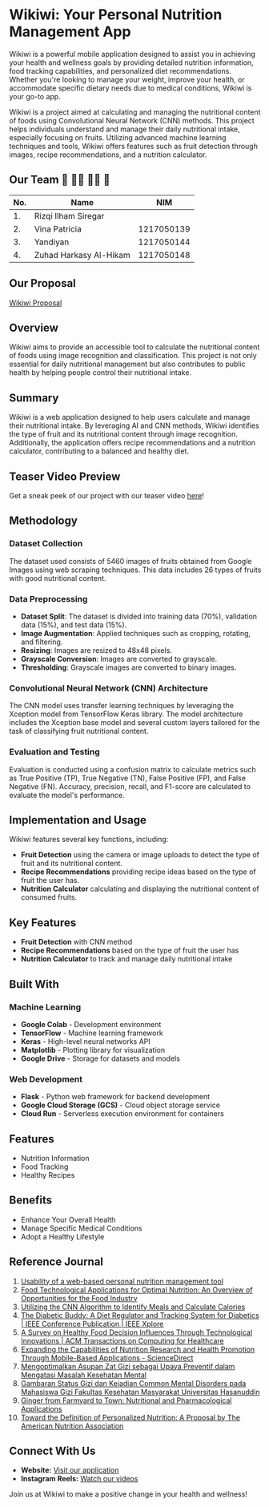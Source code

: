 # Wikiwi: Your Personal Nutrition Management App

Wikiwi is a powerful mobile application designed to assist you in achieving your health and wellness goals by providing detailed nutrition information, food tracking capabilities, and personalized diet recommendations. Whether you're looking to manage your weight, improve your health, or accommodate specific dietary needs due to medical conditions, Wikiwi is your go-to app.

Wikiwi is a project aimed at calculating and managing the nutritional content of foods using Convolutional Neural Network (CNN) methods. This project helps individuals understand and manage their daily nutritional intake, especially focusing on fruits. Utilizing advanced machine learning techniques and tools, Wikiwi offers features such as fruit detection through images, recipe recommendations, and a nutrition calculator.

## Our Team 🤝 🧑‍💻 👩‍💻 🚀

| No. | Name                   | NIM        |
| --- | ---------------------- | ---------- |
| 1.  | Rizqi Ilham Siregar    |            |
| 2.  | Vina Patricia          | 1217050139 |
| 3.  | Yandiyan               | 1217050144 |
| 4.  | Zuhad Harkasy Al-Hikam | 1217050148 |

## Our Proposal
[Wikiwi Proposal](https://github.com/user-attachments/files/15743552/Wikiwi.pdf)

## Overview

Wikiwi aims to provide an accessible tool to calculate the nutritional content of foods using image recognition and classification. This project is not only essential for daily nutritional management but also contributes to public health by helping people control their nutritional intake.

## Summary

Wikiwi is a web application designed to help users calculate and manage their nutritional intake. By leveraging AI and CNN methods, Wikiwi identifies the type of fruit and its nutritional content through image recognition. Additionally, the application offers recipe recommendations and a nutrition calculator, contributing to a balanced and healthy diet.

## Teaser Video Preview

Get a sneak peek of our project with our teaser video [here](https://www.instagram.com/)!

## Methodology

### Dataset Collection

The dataset used consists of 5460 images of fruits obtained from Google Images using web scraping techniques. This data includes 26 types of fruits with good nutritional content.

### Data Preprocessing

- **Dataset Split**: The dataset is divided into training data (70%), validation data (15%), and test data (15%).
- **Image Augmentation**: Applied techniques such as cropping, rotating, and filtering.
- **Resizing**: Images are resized to 48x48 pixels.
- **Grayscale Conversion**: Images are converted to grayscale.
- **Thresholding**: Grayscale images are converted to binary images.

### Convolutional Neural Network (CNN) Architecture

The CNN model uses transfer learning techniques by leveraging the Xception model from TensorFlow Keras library. The model architecture includes the Xception base model and several custom layers tailored for the task of classifying fruit nutritional content.

### Evaluation and Testing

Evaluation is conducted using a confusion matrix to calculate metrics such as True Positive (TP), True Negative (TN), False Positive (FP), and False Negative (FN). Accuracy, precision, recall, and F1-score are calculated to evaluate the model's performance.

## Implementation and Usage

Wikiwi features several key functions, including:

- **Fruit Detection** using the camera or image uploads to detect the type of fruit and its nutritional content.
- **Recipe Recommendations** providing recipe ideas based on the type of fruit the user has.
- **Nutrition Calculator** calculating and displaying the nutritional content of consumed fruits.

## Key Features

- **Fruit Detection** with CNN method
- **Recipe Recommendations** based on the type of fruit the user has
- **Nutrition Calculator** to track and manage daily nutritional intake

## Built With

### Machine Learning

- **Google Colab** - Development environment
- **TensorFlow** - Machine learning framework
- **Keras** - High-level neural networks API
- **Matplotlib** - Plotting library for visualization
- **Google Drive** - Storage for datasets and models

### Web Development

- **Flask** - Python web framework for backend development
- **Google Cloud Storage (GCS)** - Cloud object storage service
- **Cloud Run** - Serverless execution environment for containers


## Features

- Nutrition Information
- Food Tracking
- Healthy Recipes

## Benefits

- Enhance Your Overall Health
- Manage Specific Medical Conditions
- Adopt a Healthy Lifestyle

## Reference Journal

1. [Usability of a web-based personal nutrition management tool](https://doi.org/10.3109/17538157.2011.553296)
2. [Food Technological Applications for Optimal Nutrition: An Overview of Opportunities for the Food Industry](https://doi.org/10.1111/j.1541-4337.2011.00167.x)
3. [Utilizing the CNN Algorithm to Identify Meals and Calculate Calories](https://ijarsct.co.in/Paper7837.pdf)
4. [The Diabetic Buddy: A Diet Regulator and Tracking System for Diabetics | IEEE Conference Publication | IEEE Xplore](https://ieeexplore.ieee.org/document/9461897)
5. [A Survey on Healthy Food Decision Influences Through Technological Innovations | ACM Transactions on Computing for Healthcare](https://dl.acm.org/doi/10.1145/3494580)
6. [Expanding the Capabilities of Nutrition Research and Health Promotion Through Mobile-Based Applications - ScienceDirect](https://www.sciencedirect.com/science/article/pii/S2161831322001284)
7. [Mengoptimalkan Asupan Zat Gizi sebagai Upaya Preventif dalam Mengatasi Masalah Kesehatan Mental](https://e-journal.unair.ac.id/MGK/article/view/33925)
8. [Gambaran Status Gizi dan Kejadian Common Mental Disorders pada Mahasiswa Gizi Fakultas Kesehatan Masyarakat Universitas Hasanuddin](http://repository.unhas.ac.id/id/eprint/2075/)
9. [Ginger from Farmyard to Town: Nutritional and Pharmacological Applications](https://www.frontiersin.org/journals/pharmacology/articles/10.3389/fphar.2021.779352/full)
10. [Toward the Definition of Personalized Nutrition: A Proposal by The American Nutrition Association](https://doi.org/10.1080/07315724.2019.1685332)


## Connect With Us

- **Website:** [Visit our application](https://example.com/)
- **Instagram Reels:** [Watch our videos](https://www.instagram.com/reel/C66MvcNShL_/?igsh=MXF0ajBwaTZoOXlmaA==)

Join us at Wikiwi to make a positive change in your health and wellness!
